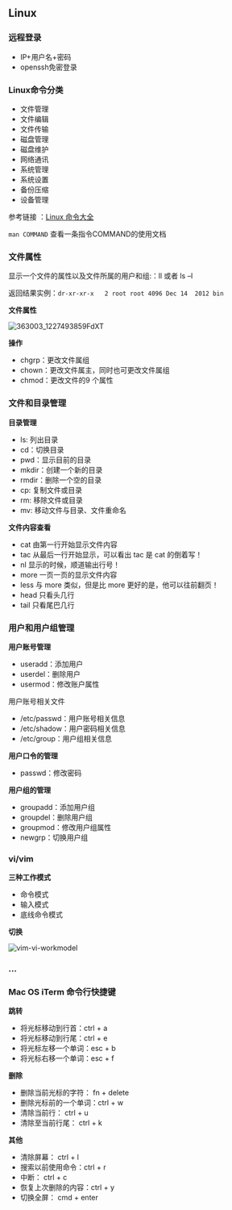 ## Linux

### 远程登录

- IP+用户名+密码
- openssh免密登录



### Linux命令分类

- 文件管理
- 文件编辑
- 文件传输
- 磁盘管理
- 磁盘维护
- 网络通讯
- 系统管理
- 系统设置
- 备份压缩
- 设备管理

参考链接 ：[Linux 命令大全](https://www.w3cschool.cn/linux/linux-command-manual.html)



`man COMMAND` 查看一条指令COMMAND的使用文档



### 文件属性

显示一个文件的属性以及文件所属的用户和组:：ll 或者 ls –l 

返回结果实例：`dr-xr-xr-x   2 root root 4096 Dec 14  2012 bin`

**文件属性**

![363003_1227493859FdXT](https://7n.w3cschool.cn/attachments/uploads/2014/06/363003_1227493859FdXT.png)



**操作**

- chgrp：更改文件属组
- chown：更改文件属主，同时也可更改文件属组
- chmod：更改文件的9 个属性



### 文件和目录管理

**目录管理**

- ls: 列出目录
- cd：切换目录
- pwd：显示目前的目录
- mkdir：创建一个新的目录
- rmdir：删除一个空的目录
- cp: 复制文件或目录
- rm: 移除文件或目录
- mv: 移动文件与目录、文件重命名

**文件内容查看**

- cat  由第一行开始显示文件内容
- tac  从最后一行开始显示，可以看出 tac 是 cat 的倒着写！
- nl   显示的时候，顺道输出行号！
- more 一页一页的显示文件内容
- less 与 more 类似，但是比 more 更好的是，他可以往前翻页！
- head 只看头几行
- tail 只看尾巴几行



### 用户和用户组管理

**用户账号管理**

- useradd：添加用户
- userdel：删除用户
- usermod：修改账户属性

用户账号相关文件

- /etc/passwd：用户账号相关信息
- /etc/shadow：用户密码相关信息
- /etc/group：用户组相关信息

**用户口令的管理**

- passwd：修改密码

**用户组的管理**

- groupadd：添加用户组
- groupdel：删除用户组
- groupmod：修改用户组属性
- newgrp：切换用户组



### vi/vim

**三种工作模式**

- 命令模式
- 输入模式
- 底线命令模式

**切换**

![vim-vi-workmodel](https://7n.w3cschool.cn/attachments/image/20180423/1524469573884388.png)



### ...



### Mac OS iTerm 命令行快捷键

**跳转**

- 将光标移动到行首：ctrl + a
- 将光标移动到行尾：ctrl + e
- 将光标左移一个单词：esc + b
- 将光标右移一个单词：esc + f

**删除**

- 删除当前光标的字符：    fn + delete
- 删除光标前的一个单词：ctrl + w
- 清除当前行：                   ctrl + u
- 清除至当前行尾：           ctrl + k

**其他**

- 清除屏幕：                ctrl + l
- 搜索以前使用命令：ctrl + r
- 中断：                       ctrl + c
- 恢复上次删除的内容：ctrl + y
- 切换全屏：                cmd + enter
